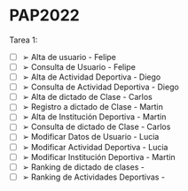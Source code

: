 # PAP2022

Tarea 1:

- [ ] ➢ Alta de usuario - Felipe
- [ ] ➢ Consulta de Usuario - Felipe
- [ ] ➢ Alta de Actividad Deportiva - Diego
- [ ] ➢ Consulta de Actividad Deportiva - Diego
- [ ] ➢ Alta de dictado de Clase - Carlos
- [ ] ➢ Registro a dictado de Clase - Martin
- [ ] ➢ Alta de Institución Deportiva - Martin
- [ ] ➢ Consulta de dictado de Clase - Carlos
- [ ] ➢ Modificar Datos de Usuario - Lucia
- [ ] ➢ Modificar Actividad Deportiva - Lucia
- [ ] ➢ Modificar Institución Deportiva - Martin
- [ ] ➢ Ranking de dictado de clases -
- [ ] ➢ Ranking de Actividades Deportivas -
